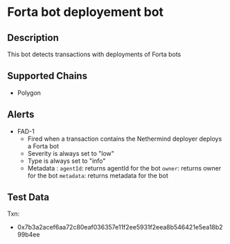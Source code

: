 # Forta bot deployement bot

## Description

This bot detects transactions with deployments of Forta bots

## Supported Chains
- Polygon
## Alerts

- FAD-1
  - Fired when a transaction contains the Nethermind deployer deploys a Forta bot
  - Severity is always set to "low" 
  - Type is always set to "info"
  - Metadata :
      `agentId`: returns agentId for the bot
      `owner`: returns owner for the bot
      `metadata`: returns metadata for the bot

## Test Data

Txn:
- 0x7b3a2acef6aa72c80eaf036357e11f2ee5931f2eea8b546421e5ea18b299b4ee